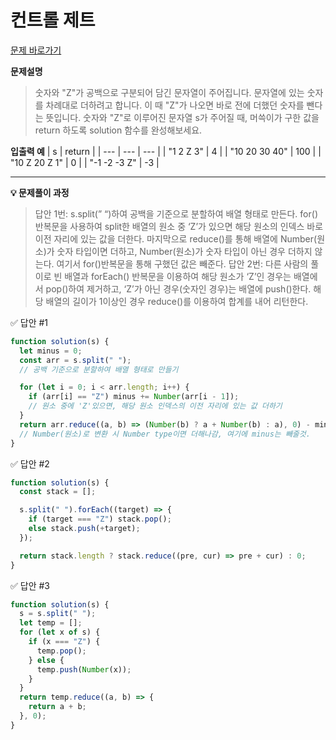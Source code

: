 # 컨트롤 제트

[문제 바로가기](https://school.programmers.co.kr/learn/courses/30/lessons/120853)

**문제설명**

> 숫자와 "Z"가 공백으로 구분되어 담긴 문자열이 주어집니다. 문자열에 있는 숫자를 차례대로 더하려고 합니다. 이 때 "Z"가 나오면 바로 전에 더했던 숫자를 뺀다는 뜻입니다. 숫자와 "Z"로 이루어진 문자열 s가 주어질 때, 머쓱이가 구한 값을 return 하도록 solution 함수를 완성해보세요.

**입출력 예**
| s | return |
| --- | --- | --- |
| "1 2 Z 3" | 4 |
| "10 20 30 40" | 100 |
| "10 Z 20 Z 1" | 0 |
| "-1 -2 -3 Z" | -3 |

---

**💡 문제풀이 과정**

> 답안 1번: s.split(” “)하여 공백을 기준으로 분할하여 배열 형태로 만든다. for()반복문을 사용하여 split한 배열의 원소 중 ‘Z’가 있으면 해당 원소의 인덱스 바로 이전 자리에 있는 값을 더한다. 마지막으로 reduce()를 통해 배열에 Number(원소)가 숫자 타입이면 더하고, Number(원소)가 숫자 타입이 아닌 경우 더하지 않는다. 여기서 for()반복문을 통해 구했던 값은 빼준다.
> 답안 2번: 다른 사람의 풀이로 빈 배열과 forEach() 반복문을 이용하여 해당 원소가 ‘Z’인 경우는 배열에서 pop()하여 제거하고, ‘Z’가 아닌 경우(숫자인 경우)는 배열에 push()한다. 해당 배열의 길이가 1이상인 경우 reduce()를 이용하여 합계를 내어 리턴한다.

✅ 답안 #1

```javascript
function solution(s) {
  let minus = 0;
  const arr = s.split(" ");
  // 공백 기준으로 분할하여 배열 형태로 만들기

  for (let i = 0; i < arr.length; i++) {
    if (arr[i] == "Z") minus += Number(arr[i - 1]);
    // 원소 중에 'Z'있으면, 해당 원소 인덱스의 이전 자리에 있는 값 더하기
  }
  return arr.reduce((a, b) => (Number(b) ? a + Number(b) : a), 0) - minus;
  // Number(원소)로 변환 시 Number type이면 더해나감, 여기에 minus는 빼줄것.
}
```

✅ 답안 #2

```javascript
function solution(s) {
  const stack = [];

  s.split(" ").forEach((target) => {
    if (target === "Z") stack.pop();
    else stack.push(+target);
  });

  return stack.length ? stack.reduce((pre, cur) => pre + cur) : 0;
}
```

✅ 답안 #3

```javascript
function solution(s) {
  s = s.split(" ");
  let temp = [];
  for (let x of s) {
    if (x === "Z") {
      temp.pop();
    } else {
      temp.push(Number(x));
    }
  }
  return temp.reduce((a, b) => {
    return a + b;
  }, 0);
}
```
